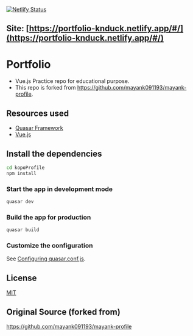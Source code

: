 [![Netlify Status](https://api.netlify.com/api/v1/badges/6309593d-3e84-4ac7-8538-231e4a9295cf/deploy-status)](https://app.netlify.com/sites/portfolio-knduck/deploys)
## Site: [https://portfolio-knduck.netlify.app/#/](https://portfolio-knduck.netlify.app/#/)


# Portfolio
* Vue.js Practice repo for educational purpose. 
* This repo is forked from https://github.com/mayank091193/mayank-profile.


## Resources used
* [Quasar Framework](https://quasar.dev/)
* [Vue.js](https://vuejs.org/)


## Install the dependencies
```bash
cd kopoProfile
npm install
```

### Start the app in development mode 
```bash
quasar dev
```

### Build the app for production
```bash
quasar build
```

### Customize the configuration
See [Configuring quasar.conf.js](https://quasar.dev/quasar-cli/quasar-conf-js).


## License
[MIT](http://opensource.org/licenses/MIT)


## Original Source (forked from)
https://github.com/mayank091193/mayank-profile
